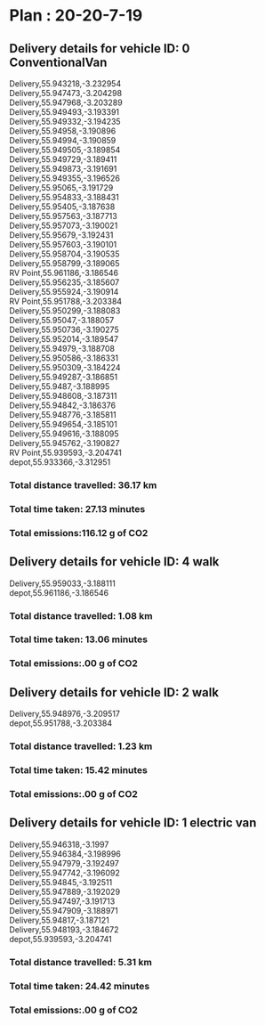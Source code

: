 # Plan : 20-20-7-19
## Delivery details for vehicle ID: 0 ConventionalVan 
Delivery,55.943218,-3.232954<br>Delivery,55.947473,-3.204298<br>Delivery,55.947968,-3.203289<br>Delivery,55.949493,-3.193391<br>Delivery,55.949332,-3.194235<br>Delivery,55.94958,-3.190896<br>Delivery,55.94994,-3.190859<br>Delivery,55.949505,-3.189854<br>Delivery,55.949729,-3.189411<br>Delivery,55.949873,-3.191691<br>Delivery,55.949355,-3.196526<br>Delivery,55.95065,-3.191729<br>Delivery,55.954833,-3.188431<br>Delivery,55.95405,-3.187638<br>Delivery,55.957563,-3.187713<br>Delivery,55.957073,-3.190021<br>Delivery,55.95679,-3.192431<br>Delivery,55.957603,-3.190101<br>Delivery,55.958704,-3.190535<br>Delivery,55.958799,-3.189065<br>RV Point,55.961186,-3.186546<br>Delivery,55.956235,-3.185607<br>Delivery,55.955924,-3.190914<br>RV Point,55.951788,-3.203384<br>Delivery,55.950299,-3.188083<br>Delivery,55.95047,-3.188057<br>Delivery,55.950736,-3.190275<br>Delivery,55.952014,-3.189547<br>Delivery,55.94979,-3.188708<br>Delivery,55.950586,-3.186331<br>Delivery,55.950309,-3.184224<br>Delivery,55.949287,-3.186851<br>Delivery,55.9487,-3.188995<br>Delivery,55.948608,-3.187311<br>Delivery,55.94842,-3.186376<br>Delivery,55.948776,-3.185811<br>Delivery,55.949654,-3.185101<br>Delivery,55.949616,-3.188095<br>Delivery,55.945762,-3.190827<br>RV Point,55.939593,-3.204741<br>depot,55.933366,-3.312951<br>
### Total distance travelled: 36.17 km 
### Total time taken: 27.13 minutes 
### Total emissions:116.12 g of CO2
## Delivery details for vehicle ID: 4 walk 
Delivery,55.959033,-3.188111<br>depot,55.961186,-3.186546<br>
### Total distance travelled: 1.08 km 
### Total time taken: 13.06 minutes 
### Total emissions:.00 g of CO2
## Delivery details for vehicle ID: 2 walk 
Delivery,55.948976,-3.209517<br>depot,55.951788,-3.203384<br>
### Total distance travelled: 1.23 km 
### Total time taken: 15.42 minutes 
### Total emissions:.00 g of CO2
## Delivery details for vehicle ID: 1 electric van 
Delivery,55.946318,-3.1997<br>Delivery,55.946384,-3.198996<br>Delivery,55.947979,-3.192497<br>Delivery,55.947742,-3.196092<br>Delivery,55.94845,-3.192511<br>Delivery,55.947889,-3.192029<br>Delivery,55.947497,-3.191713<br>Delivery,55.947909,-3.188971<br>Delivery,55.94817,-3.187121<br>Delivery,55.948193,-3.184672<br>depot,55.939593,-3.204741<br>
### Total distance travelled: 5.31 km 
### Total time taken: 24.42 minutes 
### Total emissions:.00 g of CO2
